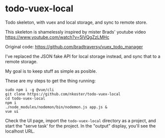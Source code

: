 # todo-vuex-local

Todo skeleton, with vuex and local storage, and sync to remote store.

This skeleton is shamelessly inspired by mister Brads' youtube video https://www.youtube.com/watch?v=5lVQgZzLMHc

Original code: https://github.com/bradtraversy/vuex_todo_manager

I've replaced the JSON fake API for local storage instead, and sync that to a remote storage.

My goal is to keep stuff as simple as posible.

These are my steps to get the thing running:

```
sudo npm i -g @vue/cli
git clone https://github.com/nkoster/todo-vuex-local
cd todo-vuex-local
npm i
./node_modules/nodemon/bin/nodemon.js app.js &
vue ui
```

Check the UI page, import the ```todo-vuex-local``` directory as a project, and start the "serve task' for the project.
In the "output" display, you'll see the localhost URL.
